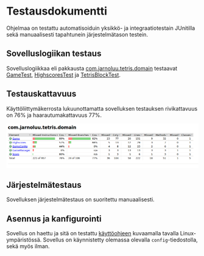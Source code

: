 # Testausdokumentti

Ohjelmaa on testattu automatisoiduin yksikkö- ja integraatiotestain JUnitilla sekä manuaalisesti tapahtunein järjestelmätason testein.

## Sovelluslogiikan testaus

Sovelluslogiikkaa eli pakkausta [com.jarnoluu.tetris.domain](https://github.com/kalppi/otm-harjoitustyo/tree/master/src/main/java/com/jarnoluu/tetris/domain) testaavat [GameTest](https://github.com/kalppi/otm-harjoitustyo/tree/master/src/test/java/com/jarnoluu/tetris/domain/GameTest.java), [HighscoresTest](https://github.com/kalppi/otm-harjoitustyo/tree/master/src/test/java/com/jarnoluu/tetris/domain/HighscoresTest.java) ja [TetrisBlockTest](https://github.com/kalppi/otm-harjoitustyo/tree/master/src/test/java/com/jarnoluu/tetris/domain/blocks/TetrisBlockTest.java).

## Testauskattavuus

Käyttöliittymäkerrosta lukuunottamatta sovelluksen testauksen rivikattavuus on 76% ja haarautumakattavuus 77%.

![kattavuus](kattavuus.png)

## Järjestelmätestaus

Sovelluksen järjestelmätestaus on suoritettu manuaalisesti.

## Asennus ja kanfigurointi

Sovellus on haettu ja sitä on testattu [käyttöohjeen](kayttoohje.md) kuvaamalla tavalla Linux-ympäristössä. Sovellus on käynnistetty olemassa olevalla `config`-tiedostolla, sekä myös ilman.